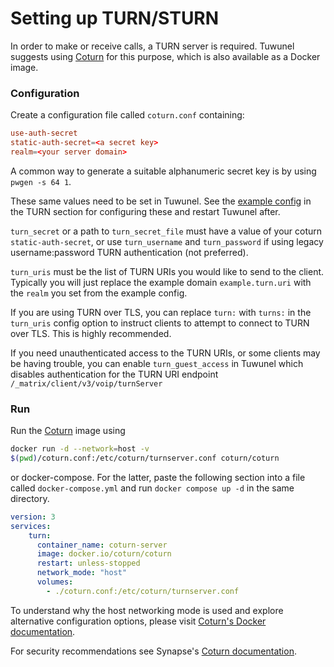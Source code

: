 # Setting up TURN/STURN

In order to make or receive calls, a TURN server is required. Tuwunel suggests
using [Coturn](https://github.com/coturn/coturn) for this purpose, which is also
available as a Docker image.

### Configuration

Create a configuration file called `coturn.conf` containing:

```conf
use-auth-secret
static-auth-secret=<a secret key>
realm=<your server domain>
```

A common way to generate a suitable alphanumeric secret key is by using `pwgen
-s 64 1`.

These same values need to be set in Tuwunel. See the [example
config](configuration/examples.md) in the TURN section for configuring these and
restart Tuwunel after.

`turn_secret` or a path to `turn_secret_file` must have a value of your
coturn `static-auth-secret`, or use `turn_username` and `turn_password`
if using legacy username:password TURN authentication (not preferred).

`turn_uris` must be the list of TURN URIs you would like to send to the client.
Typically you will just replace the example domain `example.turn.uri` with the
`realm` you set from the example config.

If you are using TURN over TLS, you can replace `turn:` with `turns:` in the
`turn_uris` config option to instruct clients to attempt to connect to
TURN over TLS. This is highly recommended.

If you need unauthenticated access to the TURN URIs, or some clients may be
having trouble, you can enable `turn_guest_access` in Tuwunel which disables
authentication for the TURN URI endpoint `/_matrix/client/v3/voip/turnServer`

### Run

Run the [Coturn](https://hub.docker.com/r/coturn/coturn) image using

```bash
docker run -d --network=host -v
$(pwd)/coturn.conf:/etc/coturn/turnserver.conf coturn/coturn
```

or docker-compose. For the latter, paste the following section into a file
called `docker-compose.yml` and run `docker compose up -d` in the same
directory.

```yml
version: 3
services:
    turn:
      container_name: coturn-server
      image: docker.io/coturn/coturn
      restart: unless-stopped
      network_mode: "host"
      volumes:
        - ./coturn.conf:/etc/coturn/turnserver.conf
```

To understand why the host networking mode is used and explore alternative
configuration options, please visit [Coturn's Docker
documentation](https://github.com/coturn/coturn/blob/master/docker/coturn/README.md).

For security recommendations see Synapse's [Coturn
documentation](https://element-hq.github.io/synapse/latest/turn-howto.html).
